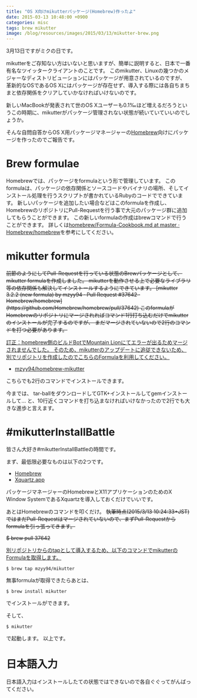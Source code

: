 ```yaml
---
title: "OS X向けmikutterパッケージ(Homebrew)作ったよ"
date: 2015-03-13 10:48:00 +0900
categories: misc
tags: brew mikutter
image: /blog/resources/images/2015/03/13/mikutter-brew.png
---
```


3月13日ですがミクの日です。

mikutterをご存知ない方はいないと思いますが、簡単に説明すると、日本で一番有名なツイッタークライアントのことです。
このmikutter、Linuxの幾つかのメジャーなディストリビューションにはパッケージが用意されているのですが、
革新的なOSであるOS Xにはパッケージが存在せず、導入する際には各自ちまちまと依存関係をクリアしていかなければいけないのです。

新しいMacBookが発表されて世のOS Xユーザーも0.1‰ほど増えるだろうというこの時期に、mikutterがパッケージ管理されない状態が続いていていいのでしょうか。

そんな自問自答からOS X用パッケージマネージャーの[Homebrew](http://brew.sh/index_ja.html)向けにパッケージを作ったのでご報告です。


<!-- more -->

# Brew formulae
Homebrewでは、パッケージをformulaという形で管理しています。
このformulaは、パッケージの依存関係とソースコードやバイナリの場所、そしてインストール処理を行うスクリプトが書かれているRubyのコードでできています。
新しいパッケージを追加したい場合などはこのformulaを作成し、HomebrewのリポジトリにPull-Requestを行う事で大元のパッケージ群に追加してもらうことができます。
この新しいformulaの作成はbrewコマンドで行うことができます。
詳しくは[homebrew/Formula-Cookbook.md at master · Homebrew/homebrew](https://github.com/Homebrew/homebrew/blob/master/share/doc/homebrew/Formula-Cookbook.md)を参考にしてください。


# mikutter formula

<del>
前節のようにしてPull-Requestを行っている状態のBrewパッケージとして、mikutter formulaを作成しました。
mikutterを動作させる上で必要なライブラリ等の依存関係も解決してインストールするようにできています。
</del>

<del>
[mikutter 3.2.2 (new formula) by mzyy94 · Pull Request #37642 · Homebrew/homebrew](https://github.com/Homebrew/homebrew/pull/37642)
</del>

<del>
このformulaがHomebrewのリポジトリにマージされればコマンド1行打ち込むだけでmikutterのインストールが完了するのですが、
まだマージされていないので2行のコマンドを打つ必要があります。
</del>

<ins datetime="2015-05-29T19:02:42+09:00">訂正：homebrew側のビルドBotでMountain Lionにてエラーが出るためマージされませんでした。
そのため、mikutterのアップデートに追従できないため、別でリポジトリを作成したのでこちらのFormulaを利用してください。

- [mzyy94/homebrew-mikutter](https://github.com/mzyy94/homebrew-mikutter)

こちらでも2行のコマンドでインストールできます。
</ins>


今までは、 tar-ballをダウンロードしてGTK+インストールしてgemインストールして... と、10行近くコマンドを打ち込まなければいけなかったので2行でも大きな進歩と言えます。

# #mikutterInstallBattle

皆さん大好き#mikutterInstallBattleの時間です。

まず、最低限必要なものは以下の2つです。

- [Homebrew](http://brew.sh)
- [Xquartz.app](https://xquartz.macosforge.org)

パッケージマネージャーのHomebrewとX11アプリケーションのためのX Window SystemであるXquartzを導入しておくだけでいいです。

あとはHomebrewのコマンドを叩くだけ。
<del>
執筆時点(2015/3/13 10:24:33+JST)ではまだPull-Requestはマージされていないので、まずPull-Requestからformulaを引っ張ってきます。
</del>

<del>
$ brew pull 37642
</del>

<ins datetime="2015-05-29T19:02:42+09:00">別リポジトリからのtapとして導入するため、以下のコマンドでmikutterのFormulaを取得します。
```
$ brew tap mzyy94/mikutter
```
</ins>

無事formulaが取得できたらあとは、
```
$ brew install mikutter
```
でインストールができます。

そして、
```
$ mikutter
```
で起動します。
以上です。

# 日本語入力
日本語入力はインストールしたての状態ではできないので各自ぐぐってがんばってください。



